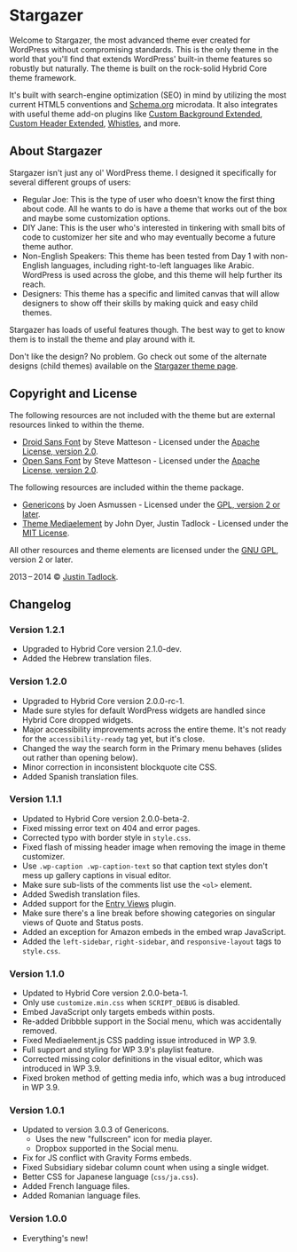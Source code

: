 # Stargazer

Welcome to Stargazer, the most advanced theme ever created for WordPress without compromising standards. This is the only theme in the world that you'll find that extends WordPress' built-in theme features so robustly but naturally. The theme is built on the rock-solid Hybrid Core theme framework. 

It's built with search-engine optimization (SEO) in mind by utilizing the most current HTML5 conventions and [Schema.org](http://schema.org) microdata. It also integrates with useful theme add-on plugins like [Custom Background Extended](http://wordpress.org/plugins/custom-background-extended), [Custom Header Extended](http://wordpress.org/plugins/custom-header-extended), [Whistles](http://wordpress.org/plugins/whistles), and more.

## About Stargazer

Stargazer isn't just any ol' WordPress theme.  I designed it specifically for several different groups of users:

* Regular Joe: This is the type of user who doesn't know the first thing about code.  All he wants to do is have a theme that works out of the box and maybe some customization options.
* DIY Jane: This is the user who's interested in tinkering with small bits of code to customizer her site and who may eventually become a future theme author.
* Non-English Speakers: This theme has been tested from Day 1 with non-English languages, including right-to-left languages like Arabic.  WordPress is used across the globe, and this theme will help further its reach.
* Designers: This theme has a specific and limited canvas that will allow designers to show off their skills by making quick and easy child themes.

Stargazer has loads of useful features though.  The best way to get to know them is to install the theme and play around with it.

Don't like the design?  No problem.  Go check out some of the alternate designs (child themes) available on the [Stargazer theme page](http://themehybrid.com/themes/stargazer).

## Copyright and License

The following resources are not included with the theme but are external resources linked to within the theme.

* [Droid Sans Font](http://www.google.com/fonts/specimen/Droid+Serif) by Steve Matteson - Licensed under the [Apache License, version 2.0](http://www.apache.org/licenses/LICENSE-2.0.html).
* [Open Sans Font](http://www.google.com/fonts/specimen/Open+Sans) by Steve Matteson - Licensed under the [Apache License, version 2.0](http://www.apache.org/licenses/LICENSE-2.0.html).

The following resources are included within the theme package.

* [Genericons](http://genericons.com/) by Joen Asmussen - Licensed under the [GPL, version 2 or later](http://www.gnu.org/licenses/old-licenses/gpl-2.0.html).
* [Theme Mediaelement](https://github.com/justintadlock/theme-mediaelement) by John Dyer, Justin Tadlock - Licensed under the [MIT License](http://opensource.org/licenses/MIT).

All other resources and theme elements are licensed under the [GNU GPL](http://www.gnu.org/licenses/old-licenses/gpl-2.0.html), version 2 or later.

2013&thinsp;&ndash;&thinsp;2014 &copy; [Justin Tadlock](http://justintadlock.com).

## Changelog

### Version 1.2.1

* Upgraded to Hybrid Core version 2.1.0-dev.
* Added the Hebrew translation files.

### Version 1.2.0

* Upgraded to Hybrid Core version 2.0.0-rc-1.
* Made sure styles for default WordPress widgets are handled since Hybrid Core dropped widgets.
* Major accessibility improvements across the entire theme. It's not ready for the `accessibility-ready` tag yet, but it's close.
* Changed the way the search form in the Primary menu behaves (slides out rather than opening below).
* Minor correction in inconsistent blockquote cite CSS.
* Added Spanish translation files.

### Version 1.1.1

* Updated to Hybrid Core version 2.0.0-beta-2.
* Fixed missing error text on 404 and error pages.
* Corrected typo with border style in `style.css`.
* Fixed flash of missing header image when removing the image in theme customizer.
* Use `.wp-caption .wp-caption-text` so that caption text styles don't mess up gallery captions in visual editor.
* Make sure sub-lists of the comments list use the `<ol>` element.
* Added Swedish translation files.
* Added support for the [Entry Views](http://wordpress.org/plugins/entry-views) plugin.
* Make sure there's a line break before showing categories on singular views of Quote and Status posts.
* Added an exception for Amazon embeds in the embed wrap JavaScript.
* Added the `left-sidebar`, `right-sidebar`, and `responsive-layout` tags to `style.css`.

### Version 1.1.0

* Updated to Hybrid Core version 2.0.0-beta-1.
* Only use `customize.min.css` when `SCRIPT_DEBUG` is disabled.
* Embed JavaScript only targets embeds within posts.
* Re-added Dribbble support in the Social menu, which was accidentally removed.
* Fixed Mediaelement.js CSS padding issue introduced in WP 3.9.
* Full support and styling for WP 3.9's playlist feature.
* Corrected missing color definitions in the visual editor, which was introduced in WP 3.9.
* Fixed broken method of getting media info, which was a bug introduced in WP 3.9.

### Version 1.0.1

* Updated to version 3.0.3 of Genericons.
	* Uses the new "fullscreen" icon for media player.
	* Dropbox supported in the Social menu.
* Fix for JS conflict with Gravity Forms embeds.
* Fixed Subsidiary sidebar column count when using a single widget.
* Better CSS for Japanese language (`css/ja.css`).
* Added French language files.
* Added Romanian language files.

### Version 1.0.0

* Everything's new!